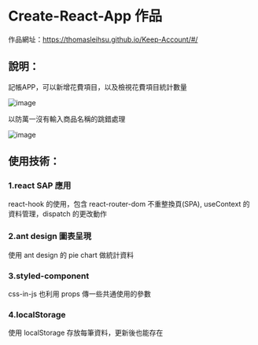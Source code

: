 # Create-React-App 作品

作品網址：https://thomasleihsu.github.io/Keep-Account/#/

## 說明：

記帳APP，可以新增花費項目，以及檢視花費項目統計數量

![image](https://github.com/ThomasLeiHsu/Keep-Account/blob/master/screen-shot/screenshot1.gif)

以防萬一沒有輸入商品名稱的跳錯處理

![image](https://github.com/ThomasLeiHsu/Keep-Account/blob/master/screen-shot/screenshot2.gif)


## 使用技術：

### 1.react SAP 應用

react-hook 的使用，包含 react-router-dom 不重整換頁(SPA), useContext 的資料管理，dispatch 的更改動作

### 2.ant design 圖表呈現

使用 ant design 的 pie chart 做統計資料

### 3.styled-component

css-in-js 也利用 props 傳一些共通使用的參數

### 4.localStorage

使用 localStorage 存放每筆資料，更新後也能存在
